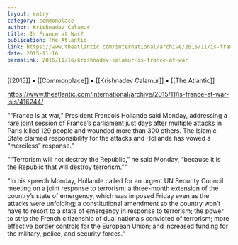 ```yaml
---
layout: entry
category: commonplace
author: Krishnadev Calamur
title: Is France at War?
publication: The Atlantic
link: https://www.theatlantic.com/international/archive/2015/11/is-france-at-war-isis/416244/
date: 2015-11-16
permalink: 2015/11/16/krishnadev-calamur-is-france-at-war
---
```


[[2015]] • [[Commonplace]] • [[Krishnadev Calamur]] • [[The Atlantic]]

https://www.theatlantic.com/international/archive/2015/11/is-france-at-war-isis/416244/

"“France is at war,” President Francois Hollande said Monday, addressing a rare joint session of France’s parliament just days after multiple attacks in Paris killed 129 people and wounded more than 300 others. The Islamic State claimed responsibility for the attacks and Hollande has vowed a “merciless” response."

"“Terrorism will not destroy the Republic,” he said Monday, “because it is the Republic that will destroy terrorism.”"

"In his speech Monday, Hollande called for an urgent UN Security Council meeting on a joint response to terrorism; a three-month extension of the country’s state of emergency, which was imposed Friday even as the attacks were unfolding; a constitutional amendment so the country won’t have to resort to a state of emergency in response to terrorism; the power to strip the French citizenship of dual nationals convicted of terrorism; more effective border controls for the European Union; and increased funding for the military, police, and security forces."
